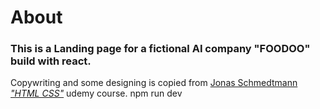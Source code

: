 # About

### This is a Landing page for a fictional AI company **"FOODOO"** build with **react**.

Copywriting and some designing is copied from [Jonas Schmedtmann _"HTML CSS"_](https://www.udemy.com/course/design-and-develop-a-killer-website-with-html5-and-css3/) udemy course.
npm run dev
